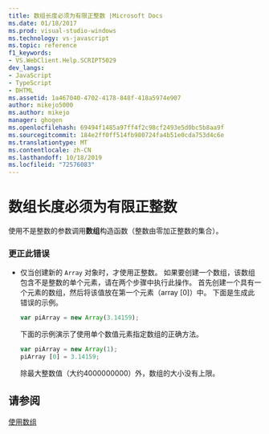 ```yaml
---
title: 数组长度必须为有限正整数 |Microsoft Docs
ms.date: 01/18/2017
ms.prod: visual-studio-windows
ms.technology: vs-javascript
ms.topic: reference
f1_keywords:
- VS.WebClient.Help.SCRIPT5029
dev_langs:
- JavaScript
- TypeScript
- DHTML
ms.assetid: 1a467040-4702-4178-848f-418a5974e907
author: mikejo5000
ms.author: mikejo
manager: ghogen
ms.openlocfilehash: 69494f1485a97ff4f2c98cf2493e5d0bc5b8aa9f
ms.sourcegitcommit: 184e2ff0ff514fb980724fa4b51e0cda753d4c6e
ms.translationtype: MT
ms.contentlocale: zh-CN
ms.lasthandoff: 10/18/2019
ms.locfileid: "72576083"
---
```

# <a name="array-length-must-be-a-finite-positive-integer"></a>数组长度必须为有限正整数
使用不是整数的参数调用**数组**构造函数（整数由零加正整数的集合）。  
  
### <a name="to-correct-this-error"></a>更正此错误  
  
- 仅当创建新的 `Array` 对象时，才使用正整数。 如果要创建一个数组，该数组包含不是整数的单个元素，请在两个步骤中执行此操作。 首先创建一个具有一个元素的数组，然后将该值放在第一个元素（array [0]）中。 下面是生成此错误的示例。  
  
    ```JavaScript  
    var piArray = new Array(3.14159);  
    ```  
  
     下面的示例演示了使用单个数值元素指定数组的正确方法。  
  
    ```JavaScript  
    var piArray = new Array(1);  
    piArray [0] = 3.14159;  
    ```  
  
     除最大整数值（大约4000000000）外，数组的大小没有上限。  
  
## <a name="see-also"></a>请参阅  
 [使用数组](../../javascript/advanced/using-arrays-javascript.md)